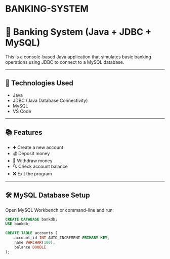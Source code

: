 ﻿# BANKING-SYSTEM
# 🏦 Banking System (Java + JDBC + MySQL)

This is a console-based Java application that simulates basic banking operations using JDBC to connect to a MySQL database.

---

## 🔧 Technologies Used

- Java
- JDBC (Java Database Connectivity)
- MySQL
- VS Code

---

## 📚 Features

- ➕ Create a new account
- 💰 Deposit money
- 💸 Withdraw money
- 🔍 Check account balance
- ❌ Exit the program

---

## 🛠️ MySQL Database Setup

Open MySQL Workbench or command-line and run:

```sql
CREATE DATABASE bankdb;
USE bankdb;

CREATE TABLE accounts (
    account_id INT AUTO_INCREMENT PRIMARY KEY,
    name VARCHAR(100),
    balance DOUBLE
);
